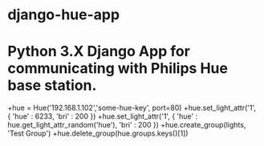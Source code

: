 django-hue-app
==============
Python 3.X Django App for communicating with Philips Hue base station.
======================================================================

+hue = Hue('192.168.1.102','some-hue-key', port=80)
+hue.set_light_attr('1', { 'hue' : 6233, 'bri' : 200 })
+hue.set_light_attr('1', { 'hue' : hue.get_light_attr_random('hue'), 'bri' : 200 })
+hue.create_group(lights, 'Test Group')
+hue.delete_group(hue.groups.keys()[1])

